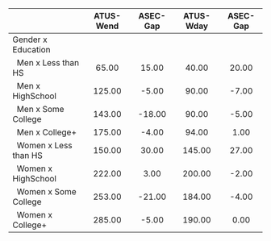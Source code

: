 
|                      |    ATUS-Wend |     ASEC-Gap |    ATUS-Wday |     ASEC-Gap |
| -------------------- | :----------: | :----------: | :----------: | :----------: |
| Gender x Education   |              |              |              |              |
| &nbsp;&nbsp;Men x Less than HS |        65.00 |        15.00 |        40.00 |        20.00 |
| &nbsp;&nbsp;Men x HighSchool |       125.00 |        -5.00 |        90.00 |        -7.00 |
| &nbsp;&nbsp;Men x Some College |       143.00 |       -18.00 |        90.00 |        -5.00 |
| &nbsp;&nbsp;Men x College+ |       175.00 |        -4.00 |        94.00 |         1.00 |
| &nbsp;&nbsp;Women x Less than HS |       150.00 |        30.00 |       145.00 |        27.00 |
| &nbsp;&nbsp;Women x HighSchool |       222.00 |         3.00 |       200.00 |        -2.00 |
| &nbsp;&nbsp;Women x Some College |       253.00 |       -21.00 |       184.00 |        -4.00 |
| &nbsp;&nbsp;Women x College+ |       285.00 |        -5.00 |       190.00 |         0.00 |

